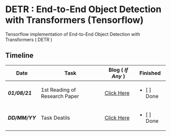 # DETR : End-to-End Object Detection with Transformers (Tensorflow)
Tensorflow implementation of End-to-End Object Detection with Transformers ( DETR )

## Timeline 
| Date           | Task          | Blog ( *If Any* ) |  Finished | 
|----------------|---------------|-------------------|-----------|
| ***01/08/21*** | 1st Reading of Research Paper | [Click Here]()| <ul><li> [ ] Done</li></ul>
| ***DD/MM/YY*** | Task Deatils | [Click Here]()| <ul><li> [ ] Done</li></ul>
